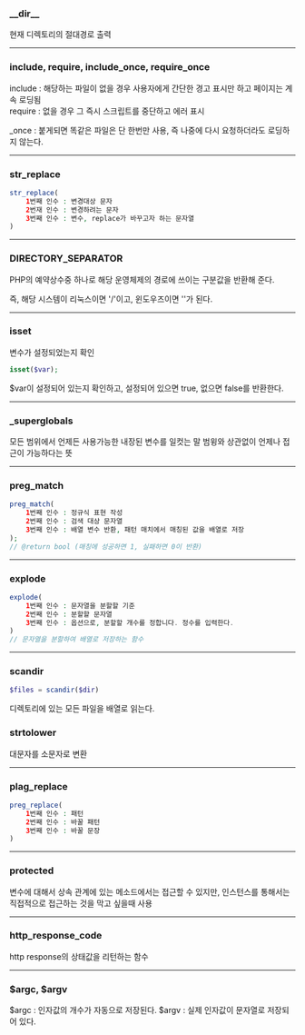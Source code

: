 ### \_\_dir\_\_

현재 디렉토리의 절대경로 출력

---

### include, require, include_once, require_once

include : 해당하는 파일이 없을 경우 사용자에게 간단한 경고 표시만 하고 페이지는 계속 로딩됨 <br>
require : 없을 경우 그 즉시 스크립트를 중단하고 에러 표시

\_once : 붙게되면 똑같은 파일은 단 한번만 사용, 즉 나중에 다시 요청하더라도 로딩하지 않는다.

---

### str_replace

```php
str_replace(
    1번째 인수 : 변경대상 문자
    2번재 인수 : 변경하려는 문자
    3번째 인수 : 변수, replace가 바꾸고자 하는 문자열
)
```

---

### DIRECTORY_SEPARATOR

PHP의 예약상수중 하나로 해당 운영체제의 경로에 쓰이는 구분값을 반환해 준다.

즉, 해당 시스템이 리눅스이면 '/'이고, 윈도우즈이면 '\'가 된다.

---

### isset

변수가 설정되었는지 확인

```php
isset($var);
```

\$var이 설정되어 있는지 확인하고, 설정되어 있으면 true, 없으면 false를 반환한다.

---

### \_superglobals

모든 범위에서 언제든 사용가능한 내장된 변수를 일컷는 말
범윙와 상관없이 언제나 접근이 가능하다는 뜻

---

### preg_match

```php
preg_match(
    1번째 인수 : 정규식 표현 작성
    2번째 인수 : 검색 대상 문자열
    3번째 인수 : 배열 변수 반환, 패턴 매치에서 매칭된 값을 배열로 저장
);
// @return bool (매칭에 성공하면 1, 실패하면 0이 반환)
```

---

### explode

```php
explode(
    1번째 인수 : 문자열을 분할할 기준
    2번째 인수 : 분할할 문자열
    3번째 인수 : 옵션으로, 분할할 개수를 정합니다. 정수를 입력한다.
)
// 문자열을 분할하여 배열로 저장하는 함수
```

---

### scandir

```php
$files = scandir($dir)
```

디렉토리에 있는 모든 파일을 배열로 읽는다.

### strtolower

대문자를 소문자로 변환

---

### plag_replace

```php
preg_replace(
    1번째 인수 : 패턴
    2번째 인수 : 바꿀 패턴
    3번째 인수 : 바꿀 문장
)
```

---

### protected

변수에 대해서 상속 관계에 있는 메소드에서는 접근할 수 있지만, 인스턴스를 통해서는 직접적으로
접근하는 것을 막고 싶을때 사용

---

### http_response_code

http response의 상태값을 리턴하는 함수

---

### \$argc, \$argv

\$argc : 인자값의 개수가 자동으로 저장된다.
\$argv : 실제 인자값이 문자열로 저장되어 있다.
